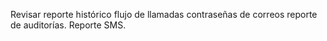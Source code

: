 Revisar reporte histórico
flujo de llamadas
contraseñas de correos
reporte de auditorías.
Reporte SMS.

